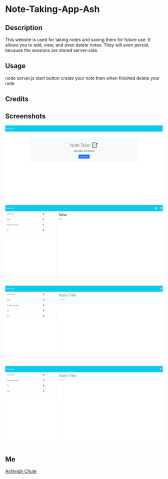 # Note-Taking-App-Ash
## Description
This website is used for taking notes and saving them for future use. It allows you to add, view, and even delete notes. They will even persist because the sessions are stored server-side.
## Usage
node server.js
start button
create your note
then when finished delete your note
## Credits

## Screenshots
![Screenshot](https://github.com/Ashlhc/Note-Taking-App-Ash/blob/main/public/assets/images/(1)Home%20Screen.jpg)
![Screenshot](https://github.com/Ashlhc/Note-Taking-App-Ash/blob/main/public/assets/images/(2)New%20Notes%20Page.jpg)
![Screenshot](https://github.com/Ashlhc/Note-Taking-App-Ash/blob/main/public/assets/images/(3)New%20Note%20Added.jpg)
![Screenshot](https://github.com/Ashlhc/Note-Taking-App-Ash/blob/main/public/assets/images/(4)Delete%20Route.jpg)
## Me 
[Ashleigh Chute](https://github.com/Ashlhc)
